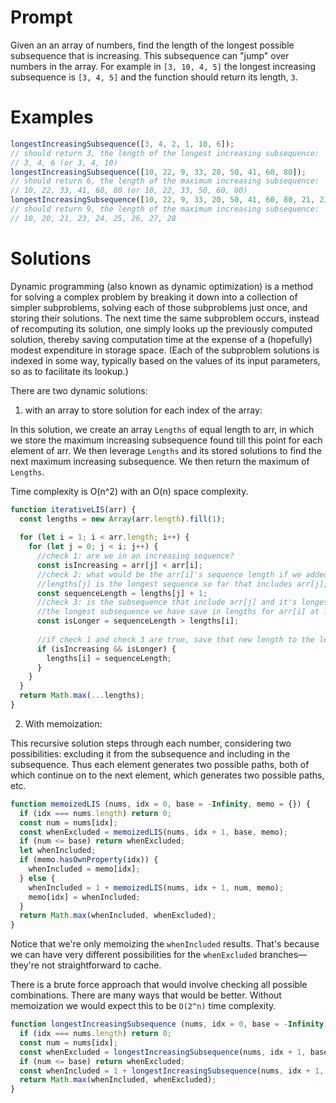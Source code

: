 # Prompt

Given an an array of numbers, find the length of the longest possible subsequence that is increasing. This subsequence can "jump" over numbers in the array. For example in `[3, 10, 4, 5]` the longest increasing subsequence is `[3, 4, 5]` and the function should return its length, `3`.

# Examples

```js
longestIncreasingSubsequence([3, 4, 2, 1, 10, 6]);
// should return 3, the length of the longest increasing subsequence:
// 3, 4, 6 (or 3, 4, 10)
longestIncreasingSubsequence([10, 22, 9, 33, 20, 50, 41, 60, 80]);
// should return 6, the length of the maximum increasing subsequence:
// 10, 22, 33, 41, 60, 80 (or 10, 22, 33, 50, 60, 80)
longestIncreasingSubsequence([10, 22, 9, 33, 20, 50, 41, 60, 80, 21, 23, 24, 25, 26, 27, 28]);
// should return 9, the length of the maximum increasing subsequence:
// 10, 20, 21, 23, 24, 25, 26, 27, 28
```

# Solutions

Dynamic programming (also known as dynamic optimization) is a method for solving a complex problem by breaking it down into a collection of simpler subproblems, solving each of those subproblems just once, and storing their solutions. The next time the same subproblem occurs, instead of recomputing its solution, one simply looks up the previously computed solution, thereby saving computation time at the expense of a (hopefully) modest expenditure in storage space. (Each of the subproblem solutions is indexed in some way, typically based on the values of its input parameters, so as to facilitate its lookup.)

There are two dynamic solutions:

1. with an array to store solution for each index of the array:

In this solution, we create an array `Lengths` of equal length to arr, in which we store the maximum increasing subsequence found till this point for each element of arr. We then leverage `Lengths` and its stored solutions to find the next maximum increasing subsequence.
We then return the maximum of `Lengths`.

Time complexity is O(n^2) with an O(n) space complexity.

```js
function iterativeLIS(arr) {
  const lengths = new Array(arr.length).fill(1);
  
  for (let i = 1; i < arr.length; i++) {
    for (let j = 0; j < i; j++) {
      //check 1: are we in an increasing sequence?
      const isIncreasing = arr[j] < arr[i];
      //check 2: what would be the arr[i]'s sequence length if we added arr[j]'s subsequence to it?
      //lengths[j] is the longest sequence so far that includes arr[j], so we should build upon that
      const sequenceLength = lengths[j] + 1;
      //check 3: is the subsequence that include arr[j] and it's longest subsquence + arr[i] LONGER than 
      //the longest subsequence we have save in lengths for arr[i] at lengths[i]?
      const isLonger = sequenceLength > lengths[i];
      
      //if check 1 and check 3 are true, save that new length to the lengths array at lengths[i]
      if (isIncreasing && isLonger) {
        lengths[i] = sequenceLength;
      }
    }
  }
  return Math.max(...lengths);
}
```

2. With memoization:

This recursive solution steps through each number, considering two possibilities: excluding it from the subsequence and including in the subsequence. Thus each element generates two possible paths, both of which continue on to the next element, which generates two possible paths, etc.

```js
function memoizedLIS (nums, idx = 0, base = -Infinity, memo = {}) {
  if (idx === nums.length) return 0;
  const num = nums[idx];
  const whenExcluded = memoizedLIS(nums, idx + 1, base, memo);
  if (num <= base) return whenExcluded;
  let whenIncluded;
  if (memo.hasOwnProperty(idx)) {
    whenIncluded = memo[idx];
  } else {
    whenIncluded = 1 + memoizedLIS(nums, idx + 1, num, memo);
    memo[idx] = whenIncluded;
  }
  return Math.max(whenIncluded, whenExcluded);
}
```

Notice that we're only memoizing the `whenIncluded` results. That's because we can have very different possibilities for the `whenExcluded` branches—they're not straightforward to cache.

There is a brute force approach that would involve checking all possible combinations. There are many ways that would be better. Without memoization we would expect this to be `O(2^n)` time complexity.

```js
function longestIncreasingSubsequence (nums, idx = 0, base = -Infinity) {
  if (idx === nums.length) return 0;
  const num = nums[idx];
  const whenExcluded = longestIncreasingSubsequence(nums, idx + 1, base);
  if (num <= base) return whenExcluded;
  const whenIncluded = 1 + longestIncreasingSubsequence(nums, idx + 1, num);
  return Math.max(whenIncluded, whenExcluded);
}
```